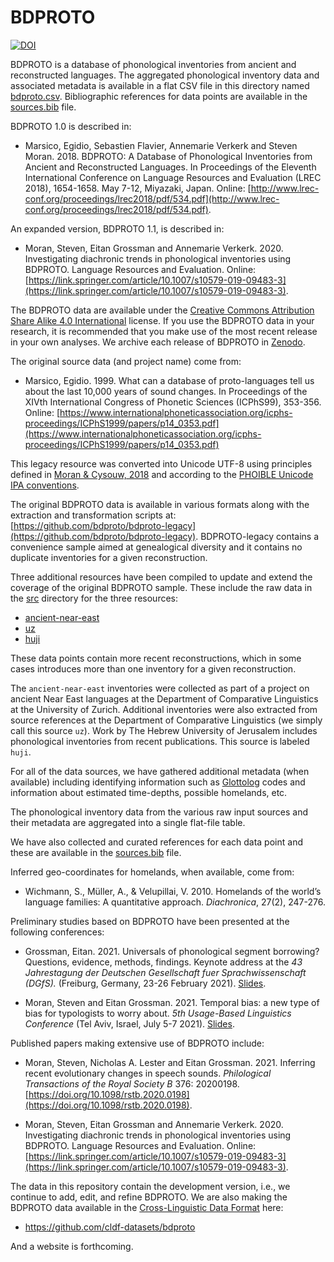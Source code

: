 BDPROTO
=======

[![DOI](https://zenodo.org/badge/DOI/10.5281/zenodo.3521639.svg)](https://doi.org/10.5281/zenodo.3521639)

BDPROTO is a database of phonological inventories from ancient and reconstructed languages. The aggregated phonological inventory data and associated metadata is available in a flat CSV file in this directory named [bdproto.csv](bdproto.csv). Bibliographic references for data points are available in the [sources.bib](sources.bib) file.

BDPROTO 1.0 is described in:

* Marsico, Egidio, Sebastien Flavier, Annemarie Verkerk and Steven Moran. 2018. BDPROTO: A Database of Phonological Inventories from Ancient and Reconstructed Languages. In Proceedings of the Eleventh International Conference on Language Resources and Evaluation (LREC 2018), 1654-1658. May 7-12, Miyazaki, Japan. Online: [http://www.lrec-conf.org/proceedings/lrec2018/pdf/534.pdf](http://www.lrec-conf.org/proceedings/lrec2018/pdf/534.pdf).

An expanded version, BDPROTO 1.1, is described in:

* Moran, Steven, Eitan Grossman and Annemarie Verkerk. 2020. Investigating diachronic trends in phonological inventories using BDPROTO. Language Resources and Evaluation. Online:  [https://link.springer.com/article/10.1007/s10579-019-09483-3](https://link.springer.com/article/10.1007/s10579-019-09483-3).

The BDPROTO data are available under the [Creative Commons Attribution Share Alike 4.0 International](https://github.com/bdproto/bdproto/blob/master/LICENSE.txt) license. If you use the BDPROTO data in your research, it is recommended that you make use of the most recent release in your own analyses. We archive each release of BDPROTO in [Zenodo](https://doi.org/10.5281/zenodo.3521639).

The original source data (and project name) come from:

* Marsico, Egidio. 1999. What can a database of proto-languages tell us about the last 10,000 years of sound changes. In Proceedings of the XIVth International Congress of Phonetic Sciences (ICPhS99), 353-356. Online: [https://www.internationalphoneticassociation.org/icphs-proceedings/ICPhS1999/papers/p14_0353.pdf](https://www.internationalphoneticassociation.org/icphs-proceedings/ICPhS1999/papers/p14_0353.pdf)

This legacy resource was converted into Unicode UTF-8 using principles defined in [Moran & Cysouw, 2018](https://langsci-press.org/catalog/book/176) and according to the [PHOIBLE Unicode IPA conventions](https://phoible.org/conventions). 

The original BDPROTO data is available in various formats along with the extraction and transformation scripts at: [https://github.com/bdproto/bdproto-legacy](https://github.com/bdproto/bdproto-legacy). BDPROTO-legacy contains a convenience sample aimed at genealogical diversity and it contains no duplicate inventories for a given reconstruction.

Three additional resources have been compiled to update and extend the coverage of the original BDPROTO sample. These include the raw data in the [src](src) directory for the three resources:

* [ancient-near-east](src/ancient-near-east)
* [uz](src/uz)
* [huji](src/huji)

These data points contain more recent reconstructions, which in some cases introduces more than one inventory for a given reconstruction.

The `ancient-near-east` inventories were collected as part of a project on ancient Near East languages at the Department of Comparative Linguistics at the University of Zurich. Additional inventories were also extracted from source references at the Department of Comparative Linguistics (we simply call this source `uz`). Work by The Hebrew University of Jerusalem includes phonological inventories from recent publications. This source is labeled `huji`.

For all of the data sources, we have gathered additional metadata (when available) including identifying information such as [Glottolog](https://glottolog.org/) codes and information about estimated time-depths, possible homelands, etc. 

The phonological inventory data from the various raw input sources and their metadata are aggregated into a single flat-file table.

We have also collected and curated references for each data point and these are available in the [sources.bib](sources.bib) file.

Inferred geo-coordinates for homelands, when available, come from:

* Wichmann, S., Müller, A., & Velupillai, V. 2010. Homelands of the world’s language families: A quantitative approach. *Diachronica*, 27(2), 247-276.

Preliminary studies based on BDPROTO have been presented at the following conferences:

- Grossman, Eitan. 2021. Universals of phonological segment borrowing? Questions, evidence, methods, findings. Keynote address at the *43 Jahrestagung der Deutschen Gesellschaft fuer Sprachwissenschaft (DGfS).* (Freiburg, Germany, 23-26 February 2021). [Slides](research/DgFS_2021_Keynote-26.pdf).

- Moran, Steven and Eitan Grossman. 2021. Temporal bias: a new type of bias for typologists to worry about. *5th Usage-Based Linguistics Conference* (Tel Aviv, Israel, July 5-7 2021). [Slides](research/UBL2021.pdf).

Published papers making extensive use of BDPROTO include:

- Moran, Steven, Nicholas A. Lester and Eitan Grossman. 2021. Inferring recent evolutionary changes in speech sounds. *Philological Transactions of the Royal Society B* 376: 20200198. [https://doi.org/10.1098/rstb.2020.0198](https://doi.org/10.1098/rstb.2020.0198).

- Moran, Steven, Eitan Grossman and Annemarie Verkerk. 2020. Investigating diachronic trends in phonological inventories using BDPROTO. Language Resources and Evaluation. Online:  [https://link.springer.com/article/10.1007/s10579-019-09483-3](https://link.springer.com/article/10.1007/s10579-019-09483-3).

The data in this repository contain the development version, i.e., we continue to add, edit, and refine BDPROTO. We are also making the BDPROTO data available in the [Cross-Linguistic Data Format](https://cldf.clld.org) here:

* https://github.com/cldf-datasets/bdproto

And a website is forthcoming.

